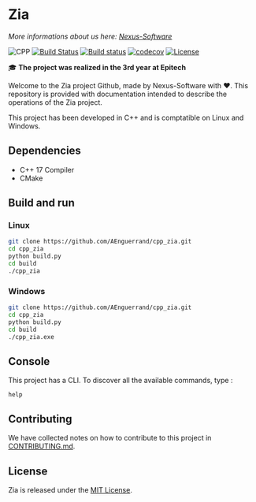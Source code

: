 # Zia
*More informations about us here: [Nexus-Software](https://nexus-software.fr)*


![CPP](https://img.shields.io/badge/C++-17-blue.svg)
[![Build Status](https://travis-ci.org/AEnguerrand/cpp_zia.svg?branch=master)](https://travis-ci.org/AEnguerrand/cpp_zia)
[![Build status](https://ci.appveyor.com/api/projects/status/vdtx28e9chiar4kr?svg=true)](https://ci.appveyor.com/project/aenguerrand/cpp-zia)
[![codecov](https://codecov.io/gh/AEnguerrand/cpp_zia/branch/master/graph/badge.svg)](https://codecov.io/gh/AEnguerrand/cpp_zia)
[![License](https://img.shields.io/badge/license-MIT-blue.svg)](https://opensource.org/licenses/MIT)

:mortar_board: **The project was realized in the 3rd year at Epitech**

Welcome to the Zia project Github, made  by Nexus-Software with :heart:.
This repository is provided with documentation intended to describe the operations of the Zia project.

This project has been developed in C++ and is comptatible on Linux and Windows.

## Dependencies

- C++ 17 Compiler
- CMake

## Build and run

### Linux
```bash
git clone https://github.com/AEnguerrand/cpp_zia.git
cd cpp_zia
python build.py
cd build
./cpp_zia
```

### Windows
```bash
git clone https://github.com/AEnguerrand/cpp_zia.git
cd cpp_zia
python build.py
cd build
./cpp_zia.exe
```
## Console

This project has a CLI. To discover all the available commands, type :
```
help
```


## Contributing

We have collected notes on how to contribute to this project in [CONTRIBUTING.md].

[CONTRIBUTING.md]: CONTRIBUTING.md

## License

Zia is released under the [MIT License](http://www.opensource.org/licenses/MIT).
